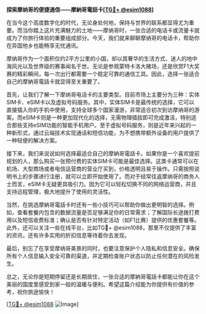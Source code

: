 **探索摩纳哥的便捷通信——摩納哥電話卡[[TG💪+ @esim1088](https://t.me/s/esim1088)]**

在当今这个高度数字化的时代，无论身处何地，保持与世界的联系都显得尤为重要。而当你踏上这片充满魅力的土地——摩纳哥时，一张合适的电话卡或流量卡就成为了你旅行体验的重要组成部分。今天，我们就来聊聊摩纳哥的电话卡，帮助你在异国他乡也能畅享无忧通讯。

摩纳哥作为一个面积仅约2平方公里的小国，却以其奢华的生活方式、迷人的地中海风光以及世界级的赛事闻名于世。无论是参观蒙特卡洛大赌场，还是欣赏F1大奖赛的精彩瞬间，每一次出行都需要一个稳定可靠的通信工具。因此，选择一张适合自己的摩納哥電話卡就显得至关重要了。

首先，让我们了解一下摩纳哥电话卡的主要类型。目前市场上主要分为三种：实体SIM卡、eSIM卡以及虚拟号码服务。其中，实体SIM卡是最传统的选择，它可以直接插入你的手机中使用，支持全球多个国家漫游，非常适合初次到访摩纳哥的游客。而eSIM卡则是一种更加现代化的选择，无需物理插拔即可完成激活，特别适合那些支持eSIM功能的智能手机用户。至于虚拟号码服务，则是近年来兴起的一种新形式，通过云端技术实现通话和短信功能，为不想携带额外设备的用户提供了一种轻便的解决方案。

接下来，我们来说说如何选择最适合自己的摩納哥電話卡。如果你是一个喜欢提前规划的人，那么购买一张预付费的实体SIM卡可能是最佳选择。这类卡通常可以在机场、大型商场或者电信运营商的营业厅买到，价格透明且易于操作。只需按照说明书上的步骤进行注册，就可以立即开始使用了。而对于经常往返摩纳哥的商务人士而言，eSIM卡无疑更具吸引力。因为它可以轻松切换不同的网络运营商，并且支持远程管理，极大地提升了使用的灵活性。

当然，在挑选摩納哥電話卡时还有一些小技巧可以帮助你做出更明智的选择。例如，查看套餐内包含的数据流量是否足够满足你的日常需求；了解国际长途拨打费用以及短信收费标准；确认是否有针对特定活动（如F1比赛）提供的优惠套餐等。此外，还可以关注一些在线平台，比如TG💪+ @esim1088，那里不仅提供了丰富的资讯，还有许多实用的折扣信息等待着你去发现。

最后，别忘了在享受摩纳哥美景的同时，也要注意保护个人隐私和信息安全。确保所有个人信息输入安全可靠的渠道，并定期检查账户状态以防止任何潜在的风险发生。

总之，无论你是短期停留还是长期居住，一张合适的摩納哥電話卡都能让你在这个美丽的国度里感受到家一般的温暖与便利。希望这篇介绍能为你提供有价值的参考，祝你旅途愉快！

[[TG💪+ @esim1088](https://t.me/s/esim1088) ![Image](https://i.postimg.cc/4NQfJmqS/Snipaste-2025-05-13-00-14-12.png)]